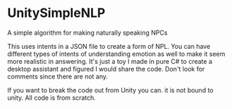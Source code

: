 # UnitySimpleNLP
A simple algorithm for making naturally speaking NPCs

This uses intents in a JSON file to create a form of NPL. You can have different types of intents of understanding emotion as well to make it seem more realistic in answering. It's just a toy I made in pure C# to create a desktop assistant and figured I would share the code. Don't look for comments since there are not any.

If you want to break the code out from Unity you can. it is not bound to unity. All code is from scratch.
